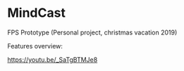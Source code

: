 # MindCast
FPS Prototype (Personal project, christmas vacation 2019)

Features overview:

https://youtu.be/_SaTgBTMJe8

